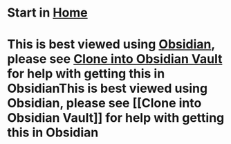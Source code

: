 # Start in [Home](https://github.com/TiredAJ/CsharpTips/blob/main/Home.md)

# This is best viewed using [Obsidian](https://obsidian.md/), please see [Clone into Obsidian Vault](https://github.com/TiredAJ/CsharpTips/blob/main/Misc/Clone%20into%20Obsidian%20Vault.md) for help with getting this in ObsidianThis is best viewed using Obsidian, please see [[Clone into Obsidian Vault]] for help with getting this in Obsidian
